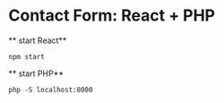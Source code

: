# Contact Form: React + PHP

** start React**
```
npm start
```

** start PHP**
```
php -S localhost:8000
```

